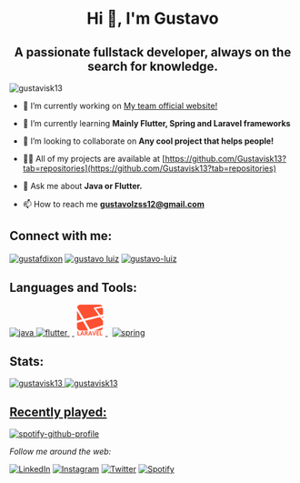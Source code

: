 <h1 align="center">Hi 👋, I'm Gustavo</h1>
<h2 align="center">A passionate fullstack developer, always on the search for knowledge.</h2>

<p align="left"> <img src="https://komarev.com/ghpvc/?username=gustavisk13&label=Profile%20views&color=0e75b6&style=flat" alt="gustavisk13" /> </p>


- 🔭 I’m currently working on [My team official website!](https://github.com/Gustavisk13/guinaweb)

- 🌱 I’m currently learning **Mainly Flutter, Spring and Laravel frameworks**

- 👯 I’m looking to collaborate on **Any cool project that helps people!**

- 👨‍💻 All of my projects are available at [https://github.com/Gustavisk13?tab=repositories](https://github.com/Gustavisk13?tab=repositories)

- 💬 Ask me about **Java or Flutter.**

- 📫 How to reach me **gustavolzss12@gmail.com**

<h2 align="left">Connect with me:</h2>
<p align="left">
<a href="https://twitter.com/gustafdixon" target="blank"><img align="center" src="https://raw.githubusercontent.com/rahuldkjain/github-profile-readme-generator/master/src/images/icons/Social/twitter.svg" alt="gustafdixon" height="30" width="55" /></a>
<a href="https://www.linkedin.com/in/gustavo-luiz-33404b15a/" target="blank"><img align="center" src="https://raw.githubusercontent.com/rahuldkjain/github-profile-readme-generator/master/src/images/icons/Social/linked-in-alt.svg" alt="gustavo luiz" height="30" width="55" /></a>
<a href="https://stackoverflow.com/users/18920784/gustavo-luiz" target="blank"><img align="center" src="https://raw.githubusercontent.com/rahuldkjain/github-profile-readme-generator/master/src/images/icons/Social/stack-overflow.svg" alt="gustavo-luiz" height="30" width="55" /></a>
</p>

<h2 align="left">Languages and Tools:</h2>
<p align="left"> 
<a href="https://www.java.com" target="_blank" rel="noreferrer">
<img src="https://cdn.icon-icons.com/icons2/2415/PNG/512/java_original_wordmark_logo_icon_146459.png" alt="java" width="55" height="55"/>
<a href="https://www.docker.com/" target="_blank" rel="noreferrer"> <a href="https://flutter.dev" target="_blank" rel="noreferrer"> <img src="https://www.vectorlogo.zone/logos/flutterio/flutterio-icon.svg" alt="flutter" width="55" height="55"/> </a>&nbsp;<a href="https://laravel.com/" target="_blank" rel="noreferrer"> <img src="https://raw.githubusercontent.com/devicons/devicon/master/icons/laravel/laravel-plain-wordmark.svg" alt="laravel" width="55" height="55"/> </a> &nbsp; <a href="https://spring.io/" target="_blank" rel="noreferrer"> <img src="https://www.vectorlogo.zone/logos/springio/springio-icon.svg" alt="spring" width="55" height="55"/> </a> </p>

<h2 align="left">Stats:</h2>
<div>
<a href="https://github.com/gustavisk13">
<img height="180em" src="https://github-readme-stats.vercel.app/api?username=Gustavisk13&show_icons=true&theme=radical" alt="gustavisk13" />

<img height="180em" src="https://github-readme-stats.vercel.app/api/top-langs?username=gustavisk13&theme=radical&show_icons=true&show_icons=true&locale=en&layout=compact" alt="gustavisk13" />

</div>

<h2 align="left">Recently played:</h2>

[![spotify-github-profile](https://spotify-github-profile.vercel.app/api/view?uid=gustavo_boss&cover_image=true&theme=natemoo-re&bar_color=53b14f&bar_color_cover=true)](https://spotify-github-profile.vercel.app/api/view?uid=gustavo_boss&redirect=true)


<i>Follow me around the web:</i><br>

<a href="https://www.linkedin.com/in/gustavo-luiz-33404b15a/" target="_blank"><img src="https://img.shields.io/badge/LinkedIn-%230077B5.svg?&style=flat-square&logo=linkedin&logoColor=white" alt="LinkedIn"></a>
<a href="https://www.instagram.com/gustavisk13/" target="_blank"><img src="https://img.shields.io/badge/Instagram-%23E4405F.svg?&style=flat-square&logo=instagram&logoColor=white" alt="Instagram"></a>
<a href="https://twitter.com/gustafdixon" target="_blank"><img src="https://img.shields.io/badge/Twitter-%231DA1F2.svg?&style=flat-square&logo=twitter&logoColor=white" alt="Twitter"></a>
<a href="https://open.spotify.com/user/gustavo_boss" target="_blank"><img src="https://img.shields.io/badge/Spotify-%231ED760.svg?&style=flat-square&logo=spotify&logoColor=white" alt="Spotify"></a>


